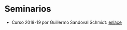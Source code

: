 # Seminarios

- Curso 2018-19 por Guillermo Sandoval Schmidt: [enlace](https://github.com/Gsandoval96/FR-UGR)
